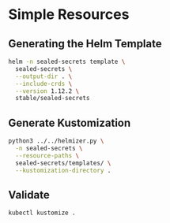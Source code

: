 # Simple Resources

## Generating the Helm Template

```bash
helm -n sealed-secrets template \
  sealed-secrets \
  --output-dir . \
  --include-crds \
  --version 1.12.2 \
  stable/sealed-secrets
```

## Generate Kustomization

```bash
python3 ../../helmizer.py \
  -n sealed-secrets \
  --resource-paths \
  sealed-secrets/templates/ \
  --kustomization-directory .
```

## Validate

```bash
kubectl kustomize .
```